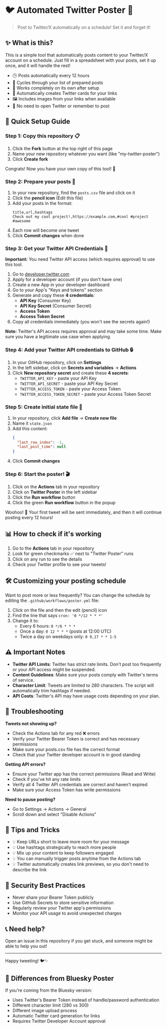 # 🐦 Automated Twitter Poster 🤖

> Post to Twitter/X automatically on a schedule! Set it and forget it! 

## ✨ What is this?

This is a simple tool that automatically posts content to your Twitter/X account on a schedule. Just fill in a spreadsheet with your posts, set it up once, and it will handle the rest!

- 🕒 Posts automatically every 12 hours
- 📝 Cycles through your list of prepared posts
- 🔄 Works completely on its own after setup
- 🔗 Automatically creates Twitter cards for your links
- 🖼️ Includes images from your links when available
- 📱 No need to open Twitter or remember to post

## 🚀 Quick Setup Guide

### Step 1: Copy this repository 📋

1. Click the **Fork** button at the top right of this page
2. Name your new repository whatever you want (like "my-twitter-poster")
3. Click **Create fork**

Congrats! Now you have your own copy of this tool! 🎉

### Step 2: Prepare your posts 📝

1. In your new repository, find the `posts.csv` file and click on it
2. Click the **pencil icon** (Edit this file)
3. Add your posts in the format: 
   ```
   title,url,hashtags
   Check out my cool project!,https://example.com,#cool #project #awesome
   ```
4. Each row will become one tweet
5. Click **Commit changes** when done

### Step 3: Get your Twitter API Credentials 🔑

**Important:** You need Twitter API access (which requires approval) to use this tool.

1. Go to [developer.twitter.com](https://developer.twitter.com)
2. Apply for a developer account (if you don't have one)
3. Create a new App in your developer dashboard
4. Go to your App's "Keys and tokens" section
5. Generate and copy these **4 credentials**:
   - **API Key** (Consumer Key)
   - **API Key Secret** (Consumer Secret)
   - **Access Token** 
   - **Access Token Secret**
6. Copy all credentials immediately (you won't see the secrets again!)

**Note:** Twitter's API access requires approval and may take some time. Make sure you have a legitimate use case when applying.

### Step 4: Add your Twitter API credentials to GitHub 🔒

1. In your GitHub repository, click on **Settings**
2. In the left sidebar, click on **Secrets and variables** → **Actions**
3. Click **New repository secret** and create these **4 secrets**:
   - `TWITTER_API_KEY` - paste your API Key
   - `TWITTER_API_SECRET` - paste your API Key Secret
   - `TWITTER_ACCESS_TOKEN` - paste your Access Token
   - `TWITTER_ACCESS_TOKEN_SECRET` - paste your Access Token Secret

### Step 5: Create initial state file 📄

1. In your repository, click **Add file** → **Create new file**
2. Name it `state.json`
3. Add this content:
   ```json
   {
     "last_row_index": -1,
     "last_post_time": null
   }
   ```
4. Click **Commit changes**

### Step 6: Start the poster! 🎬

1. Click on the **Actions** tab in your repository
2. Click on **Twitter Poster** in the left sidebar
3. Click the **Run workflow** button
4. Click the green **Run workflow** button in the popup

Woohoo! 🎉 Your first tweet will be sent immediately, and then it will continue posting every 12 hours!

## 📊 How to check if it's working

1. Go to the **Actions** tab in your repository
2. Look for green checkmarks ✅ next to "Twitter Poster" runs
3. Click on any run to see the details
4. Check your Twitter profile to see your tweets!

## 🛠️ Customizing your posting schedule

Want to post more or less frequently? You can change the schedule by editing the `.github/workflows/poster.yml` file:

1. Click on the file and then the edit (pencil) icon
2. Find the line that says `cron: '0 */12 * * *'`
3. Change it to:
   - Every 6 hours: `0 */6 * * *`
   - Once a day: `0 12 * * *` (posts at 12:00 UTC)
   - Twice a day on weekdays only: `0 9,17 * * 1-5`

## ⚠️ Important Notes

- **Twitter API Limits**: Twitter has strict rate limits. Don't post too frequently or your API access might be suspended.
- **Content Guidelines**: Make sure your posts comply with Twitter's terms of service.
- **Character Limit**: Tweets are limited to 280 characters. The script will automatically trim hashtags if needed.
- **API Costs**: Twitter's API may have usage costs depending on your plan.

## 🤔 Troubleshooting

**Tweets not showing up?**
- Check the Actions tab for any red ❌ errors
- Verify your Twitter Bearer Token is correct and has necessary permissions
- Make sure your posts.csv file has the correct format
- Check that your Twitter developer account is in good standing

**Getting API errors?**
- Ensure your Twitter app has the correct permissions (Read and Write)
- Check if you've hit any rate limits
- Verify all 4 Twitter API credentials are correct and haven't expired
- Make sure your Access Token has write permissions

**Need to pause posting?**
- Go to Settings → Actions → General
- Scroll down and select "Disable Actions"

## 🌟 Tips and Tricks

- 💡 Keep URLs short to leave more room for your message
- 💡 Use hashtags strategically to reach more people
- 💡 Mix up your content to keep followers engaged
- 💡 You can manually trigger posts anytime from the Actions tab
- 💡 Twitter automatically creates link previews, so you don't need to describe the link

## 🔐 Security Best Practices

- Never share your Bearer Token publicly
- Use GitHub Secrets to store sensitive information
- Regularly review your Twitter app's permissions
- Monitor your API usage to avoid unexpected charges

## 📞 Need help?

Open an issue in this repository if you get stuck, and someone might be able to help you out!

---

Happy tweeting! 🐦✨

## 🔄 Differences from Bluesky Poster

If you're coming from the Bluesky version:
- Uses Twitter's Bearer Token instead of handle/password authentication
- Different character limit (280 vs 300)
- Different image upload process
- Automatic Twitter card generation for links
- Requires Twitter Developer Account approval